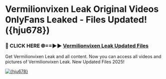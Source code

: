 # Vermilionvixen Leak Original Videos 0nlyFans Leaked - Files Updated! ({hju678})

<h3>🔴 CLICK HERE 🌐==►► <a href="https://tinyurl.com/ms9xzufz" rel="nofollow">Vermilionvixen Leak Updated Files</a></h3>

Get Vermilionvixen Leak and all content. Now you can access all videos and pictures of Vermilionvixen Leak. New Updated Files 2025!

[![{hju678}](https://i.imgur.com/PQ7UWWw.gif)](https://tinyurl.com/ms9xzufz)